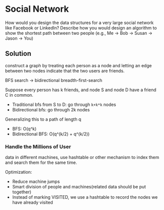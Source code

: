 # Social Network

How would you design the data structures for a very large social network like Facebook or LinkedIn? Describe how you would design an algorithm to show the shortest path between two people (e.g., Me -> Bob -> Susan -> Jason -> You)

## Solution

construct a graph by treating each person as a node and letting an edge between two nodes indicate that the two users are friends.

BFS search -> bidirectional breadth-first-search

Suppose every person has k friends, and node S and node D have a friend C in common.

+ Traditional bfs from S to D: go through `k+k*k` nodes
+ Bidirectional bfs: go through 2k nodes

Generalizing this to a path of length q

+ BFS: O(q^k)
+ Bidirectional BFS: O(q^(k/2) + q^(k/2))

### Handle the Millions of User

data in different machines, use hashtable or other mechanism to index them and search them for the same time.

Optimization:

+ Reduce machine jumps
+ Smart division of people and machines(related data should be put together)
+ Instead of marking VISITED, we use a hashtable to record the nodes we have already visited

